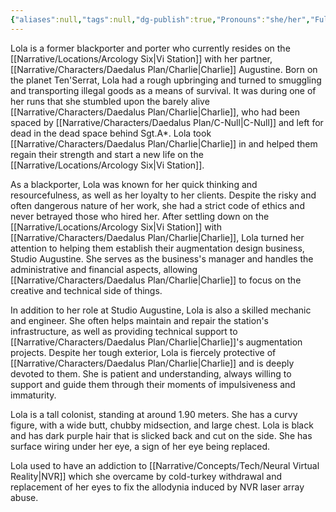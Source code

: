 ```yaml
---
{"aliases":null,"tags":null,"dg-publish":true,"Pronouns":"she/her","Full Name":"Dolorys","Role":"Chorus","Species":"Navarean","Gender":"Cis Woman","permalink":"/narrative/characters/daedalus-plan/lola/","dgPassFrontmatter":true}
---
```


Lola is a former blackporter and porter who currently resides on the [[Narrative/Locations/Arcology Six\|Vi Station]] with her partner, [[Narrative/Characters/Daedalus Plan/Charlie\|Charlie]] Augustine. Born on the planet Ten'Serrat, Lola had a rough upbringing and turned to smuggling and transporting illegal goods as a means of survival. It was during one of her runs that she stumbled upon the barely alive [[Narrative/Characters/Daedalus Plan/Charlie\|Charlie]], who had been spaced by [[Narrative/Characters/Daedalus Plan/C-Null\|C-Null]] and left for dead in the dead space behind Sgt.A*. Lola took [[Narrative/Characters/Daedalus Plan/Charlie\|Charlie]] in and helped them regain their strength and start a new life on the [[Narrative/Locations/Arcology Six\|Vi Station]].

As a blackporter, Lola was known for her quick thinking and resourcefulness, as well as her loyalty to her clients. Despite the risky and often dangerous nature of her work, she had a strict code of ethics and never betrayed those who hired her. After settling down on the [[Narrative/Locations/Arcology Six\|Vi Station]] with [[Narrative/Characters/Daedalus Plan/Charlie\|Charlie]], Lola turned her attention to helping them establish their augmentation design business, Studio Augustine. She serves as the business's manager and handles the administrative and financial aspects, allowing [[Narrative/Characters/Daedalus Plan/Charlie\|Charlie]] to focus on the creative and technical side of things.

In addition to her role at Studio Augustine, Lola is also a skilled mechanic and engineer. She often helps maintain and repair the station's infrastructure, as well as providing technical support to [[Narrative/Characters/Daedalus Plan/Charlie\|Charlie]]'s augmentation projects. Despite her tough exterior, Lola is fiercely protective of [[Narrative/Characters/Daedalus Plan/Charlie\|Charlie]] and is deeply devoted to them. She is patient and understanding, always willing to support and guide them through their moments of impulsiveness and immaturity.

Lola is a tall colonist, standing at around 1.90 meters. She has a curvy figure, with a wide butt, chubby midsection, and large chest. Lola is black and has dark purple hair that is slicked back and cut on the side. She has surface wiring under her eye, a sign of her eye being replaced.

Lola used to have an addiction to [[Narrative/Concepts/Tech/Neural Virtual Reality\|NVR]] which she overcame by cold-turkey withdrawal and replacement of her eyes to fix the allodynia induced by NVR laser array abuse.